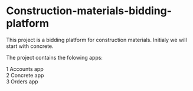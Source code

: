 # Construction-materials-bidding-platform

This project is a bidding platform for construction materials.
Initialy we will start with concrete.

The project contains the folowing apps:
  
  1 Accounts app        
  2 Concrete app      
  3 Orders app
